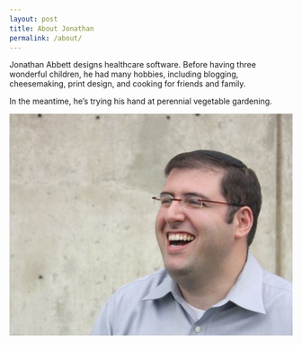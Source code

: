 ```yaml
---
layout: post
title: About Jonathan
permalink: /about/
---
```


Jonathan Abbett designs healthcare software. Before having three wonderful children, he had many hobbies, including blogging, cheesemaking, print design, and cooking for friends and family.

In the meantime, he’s trying his hand at perennial vegetable gardening.

![Jonathan Abbett](/assets/images/jma_photo.jpg)
